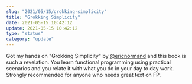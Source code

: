 ```yaml
---
slug: "2021/05/15/grokking-simplicity"
title: "Grokking Simplicity"
date: 2021-05-15 10:42:12
update: 2021-05-15 10:42:12
type: "status"
category: "update"
---
```


Got my hands on "Grokking Simplicity" by [@ericnormand](https://ericnormand.me/) and this book is such a revelation. You learn functional programming using practical scenarios and you relate it with what you do in your day to day work. Strongly recommended for anyone who needs great text on FP.

